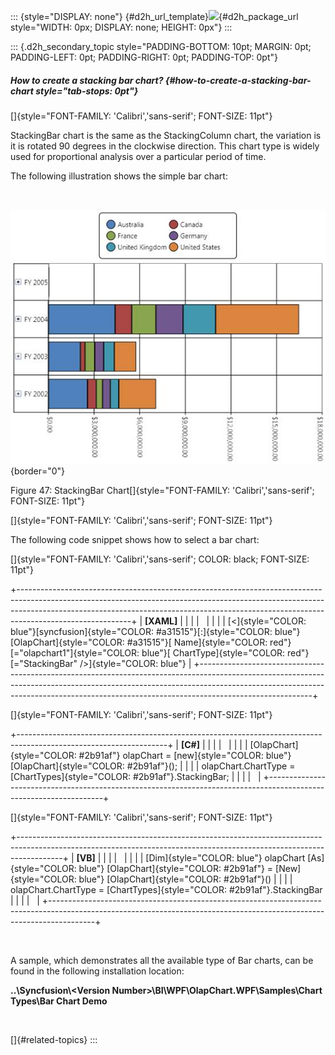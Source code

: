 ::: {style="DISPLAY: none"}
[](ms-xhelp:///?Id=d2h_url_template){#d2h_url_template}![](!package_url!){#d2h_package_url style="WIDTH: 0px; DISPLAY: none; HEIGHT: 0px"}
:::

::: {.d2h_secondary_topic style="PADDING-BOTTOM: 10pt; MARGIN: 0pt; PADDING-LEFT: 0pt; PADDING-RIGHT: 0pt; PADDING-TOP: 0pt"}
##### How to create a stacking bar chart? {#how-to-create-a-stacking-bar-chart style="tab-stops: 0pt"}

[]{style="FONT-FAMILY: 'Calibri','sans-serif'; FONT-SIZE: 11pt"} 

StackingBar chart is the same as the StackingColumn chart, the variation is it is rotated 90 degrees in the clockwise direction. This chart type is widely used for proportional analysis over a particular period of time.

The following illustration shows the simple bar chart:

 

![](ImagesExt/image37_49.jpg){border="0"}

Figure 47: StackingBar Chart[]{style="FONT-FAMILY: 'Calibri','sans-serif'; FONT-SIZE: 11pt"}

[]{style="FONT-FAMILY: 'Calibri','sans-serif'; FONT-SIZE: 11pt"} 

The following code snippet shows how to select a bar chart:

[]{style="FONT-FAMILY: 'Calibri','sans-serif'; COLOR: black; FONT-SIZE: 11pt"} 

+----------------------------------------------------------------------------------------------------------------------------------------------------------------------------------------------------------------------------------------------------------------------+
| **\[XAML\]**                                                                                                                                                                                                                                                         |
|                                                                                                                                                                                                                                                                      |
|                                                                                                                                                                                                                                                                      |
|                                                                                                                                                                                                                                                                      |
| [\<]{style="COLOR: blue"}[syncfusion]{style="COLOR: #a31515"}[:]{style="COLOR: blue"}[OlapChart]{style="COLOR: #a31515"}[ Name]{style="COLOR: red"}[=\"olapchart1\"]{style="COLOR: blue"}[ ChartType]{style="COLOR: red"}[=\"StackingBar\" /\>]{style="COLOR: blue"} |
+----------------------------------------------------------------------------------------------------------------------------------------------------------------------------------------------------------------------------------------------------------------------+

[]{style="FONT-FAMILY: 'Calibri','sans-serif'; FONT-SIZE: 11pt"} 

+-------------------------------------------------------------------------------------------------------------------+
| **\[C#\]**                                                                                                        |
|                                                                                                                   |
|                                                                                                                   |
|                                                                                                                   |
| [OlapChart]{style="COLOR: #2b91af"} olapChart = [new]{style="COLOR: blue"} [OlapChart]{style="COLOR: #2b91af"}(); |
|                                                                                                                   |
| olapChart.ChartType = [ChartTypes]{style="COLOR: #2b91af"}.StackingBar;                                           |
|                                                                                                                   |
|                                                                                                                   |
+-------------------------------------------------------------------------------------------------------------------+

[]{style="FONT-FAMILY: 'Calibri','sans-serif'; FONT-SIZE: 11pt"} 

+-----------------------------------------------------------------------------------------------------------------------------------------------------------------------+
| **\[VB\]**                                                                                                                                                            |
|                                                                                                                                                                       |
|                                                                                                                                                                       |
|                                                                                                                                                                       |
| [Dim]{style="COLOR: blue"} olapChart [As]{style="COLOR: blue"} [OlapChart]{style="COLOR: #2b91af"} = [New]{style="COLOR: blue"} [OlapChart]{style="COLOR: #2b91af"}() |
|                                                                                                                                                                       |
| olapChart.ChartType = [ChartTypes]{style="COLOR: #2b91af"}.StackingBar                                                                                                |
|                                                                                                                                                                       |
|                                                                                                                                                                       |
+-----------------------------------------------------------------------------------------------------------------------------------------------------------------------+

 

A sample, which demonstrates all the available type of Bar charts, can be found in the following installation location:

**..\\Syncfusion\\\<Version Number\>\\BI\\WPF\\OlapChart.WPF\\Samples\\Chart Types\\Bar Chart Demo**

 

[]{#related-topics}
:::
